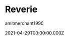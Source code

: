 ---
title: Reverie
github: https://github.com/amitmerchant1990/reverie
demo: https://reverie.pages.dev/
license: MIT
author: amitmerchant1990
author_link: ''
author_twitter: amit_merchant
date: 2021-04-29T00:00:00.000Z
ssg:
  - Jekyll
cms: null
css: null
category:
  - Blog
description: >-
  Reverie is a Jekyll-powered theme that is simple and opinionated. It's
  actually a fork of Jekyll-now with some additional features.
draft: false
publish_date: '2019-02-12T19:00:55Z'
update_date: '2022-02-21T10:25:57Z'
github_star: 616
github_fork: 492
---